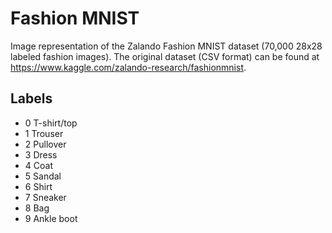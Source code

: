 # Fashion MNIST
Image representation of the Zalando Fashion MNIST dataset (70,000 28x28 labeled fashion images). 
The original dataset (CSV format) can be found at https://www.kaggle.com/zalando-research/fashionmnist. 

## Labels
* 0 T-shirt/top
* 1 Trouser
* 2 Pullover
* 3 Dress
* 4 Coat
* 5 Sandal
* 6 Shirt
* 7 Sneaker
* 8 Bag
* 9 Ankle boot 

